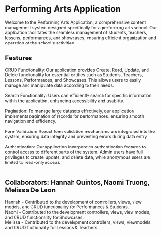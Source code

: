 # Performing Arts Application

Welcome to the Performing Arts Application, a comprehensive content management system designed specifically for a performing arts school. Our application facilitates the seamless management of students, teachers, lessons, performances, and showcases, ensuring efficient organization and operation of the school's activities.

## Features
<div>
CRUD Functionality: Our application provides Create, Read, Update, and Delete functionality for essential entities such as Students, Teachers, Lessons, Performances, and Showcases. This allows users to easily manage and manipulate data according to their needs.
</div>
<br>
<div>
  Search Functionality: Users can efficiently search for specific information within the application, enhancing accessibility and usability.
</div>
<br>
<div>
  Pagination: To manage large datasets effectively, our application implements pagination of records for performances, ensuring smooth navigation and efficiency.
</div>
<br>
<div>
  Form Validation: Robust form validation mechanisms are integrated into the system, ensuring data integrity and preventing errors during data entry.
</div>
<br>
<div>
  Authentication: Our application incorporates authentication features to control access to different parts of the system. Admin users have full privileges to create, update, and delete data, while anonymous users are limited to read-only access.
</div>
<br>

## Collaborators: Hannah Quintos, Naomi Truong, Melissa De Leon

Hannah - Contributed to the development of controllers, views, view models, and CRUD functionality for Performances & Students.
<br>
Naomi - Contributed to the development controllers, views, view models, and CRUD functionality for Showcases.
<br>
Melissa - Contributed to the development controllers, views, viewmodels and CRUD fuctionality for Lessons & Teachers
